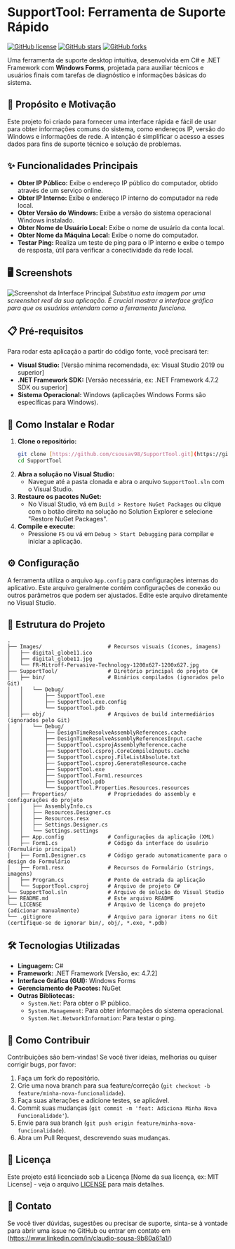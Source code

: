 # SupportTool: Ferramenta de Suporte Rápido

[![GitHub license](https://img.shields.io/badge/license-[SUA_LICENCA]-blue.svg)](LICENSE)
[![GitHub stars](https://img.shields.io/github/stars/csousav98/SupportTool.svg?style=social)](https://github.com/csousav98/SupportTool/stargazers)
[![GitHub forks](https://img.shields.io/github/forks/csousav98/SupportTool.svg?style=social)](https://github.com/csousav98/SupportTool/network/members)

Uma ferramenta de suporte desktop intuitiva, desenvolvida em C# e .NET Framework com **Windows Forms**, projetada para auxiliar técnicos e usuários finais com tarefas de diagnóstico e informações básicas do sistema.

## 🌟 Propósito e Motivação

Este projeto foi criado para fornecer uma interface rápida e fácil de usar para obter informações comuns do sistema, como endereços IP, versão do Windows e informações de rede. A intenção é simplificar o acesso a esses dados para fins de suporte técnico e solução de problemas.

## ✨ Funcionalidades Principais

* **Obter IP Público:** Exibe o endereço IP público do computador, obtido através de um serviço online.
* **Obter IP Interno:** Exibe o endereço IP interno do computador na rede local.
* **Obter Versão do Windows:** Exibe a versão do sistema operacional Windows instalado.
* **Obter Nome de Usuário Local:** Exibe o nome de usuário da conta local.
* **Obter Nome da Máquina Local:** Exibe o nome do computador.
* **Testar Ping:** Realiza um teste de ping para o IP interno e exibe o tempo de resposta, útil para verificar a conectividade da rede local.

## 🖥️ Screenshots

![Screenshot da Interface Principal](https://via.placeholder.com/600x400?text=Sua+Screenshot+Principal+Aqui)
*Substitua esta imagem por uma screenshot real da sua aplicação. É crucial mostrar a interface gráfica para que os usuários entendam como a ferramenta funciona.*

## 📋 Pré-requisitos

Para rodar esta aplicação a partir do código fonte, você precisará ter:

* **Visual Studio:** [Versão mínima recomendada, ex: Visual Studio 2019 ou superior]
* **.NET Framework SDK:** [Versão necessária, ex: .NET Framework 4.7.2 SDK ou superior]
* **Sistema Operacional:** Windows (aplicações Windows Forms são específicas para Windows).

## 🚀 Como Instalar e Rodar

1.  **Clone o repositório:**
    ```bash
    git clone [https://github.com/csousav98/SupportTool.git](https://github.com/csousav98/SupportTool.git)
    cd SupportTool
    ```
2.  **Abra a solução no Visual Studio:**
    * Navegue até a pasta clonada e abra o arquivo `SupportTool.sln` com o Visual Studio.
3.  **Restaure os pacotes NuGet:**
    * No Visual Studio, vá em `Build > Restore NuGet Packages` ou clique com o botão direito na solução no Solution Explorer e selecione "Restore NuGet Packages".
4.  **Compile e execute:**
    * Pressione `F5` ou vá em `Debug > Start Debugging` para compilar e iniciar a aplicação.

## ⚙️ Configuração

A ferramenta utiliza o arquivo `App.config` para configurações internas do aplicativo. Este arquivo geralmente contém configurações de conexão ou outros parâmetros que podem ser ajustados. Edite este arquivo diretamente no Visual Studio.

## 📁 Estrutura do Projeto

```text
.
├── Images/                     # Recursos visuais (ícones, imagens)
│   ├── digital_globe11.ico
│   ├── digital_globe11.jpg
│   └── FR-Mitroff-Pervasive-Technology-1200x627-1200x627.jpg
├── SupportTool/                # Diretório principal do projeto C#
│   ├── bin/                    # Binários compilados (ignorados pelo Git)
│   │   └── Debug/
│   │       ├── SupportTool.exe
│   │       ├── SupportTool.exe.config
│   │       └── SupportTool.pdb
│   ├── obj/                    # Arquivos de build intermediários (ignorados pelo Git)
│   │   └── Debug/
│   │       ├── DesignTimeResolveAssemblyReferences.cache
│   │       ├── DesignTimeResolveAssemblyReferencesInput.cache
│   │       ├── SupportTool.csprojAssemblyReference.cache
│   │       ├── SupportTool.csproj.CoreCompileInputs.cache
│   │       ├── SupportTool.csproj.FileListAbsolute.txt
│   │       ├── SupportTool.csproj.GenerateResource.cache
│   │       ├── SupportTool.exe
│   │       ├── SupportTool.Form1.resources
│   │       ├── SupportTool.pdb
│   │       └── SupportTool.Properties.Resources.resources
│   ├── Properties/             # Propriedades do assembly e configurações do projeto
│   │   ├── AssemblyInfo.cs
│   │   ├── Resources.Designer.cs
│   │   ├── Resources.resx
│   │   ├── Settings.Designer.cs
│   │   └── Settings.settings
│   ├── App.config              # Configurações da aplicação (XML)
│   ├── Form1.cs                # Código da interface do usuário (Formulário principal)
│   ├── Form1.Designer.cs       # Código gerado automaticamente para o design do Formulário
│   ├── Form1.resx              # Recursos do Formulário (strings, imagens)
│   ├── Program.cs              # Ponto de entrada da aplicação
│   └── SupportTool.csproj      # Arquivo de projeto C#
└── SupportTool.sln             # Arquivo de solução do Visual Studio
├── README.md                   # Este arquivo README
└── LICENSE                     # Arquivo de licença do projeto (adicionar manualmente)
└── .gitignore                  # Arquivo para ignorar itens no Git (certifique-se de ignorar bin/, obj/, *.exe, *.pdb)
```

## 🛠️ Tecnologias Utilizadas

* **Linguagem:** C#
* **Framework:** .NET Framework [Versão, ex: 4.7.2]
* **Interface Gráfica (GUI):** Windows Forms
* **Gerenciamento de Pacotes:** NuGet
* **Outras Bibliotecas:**
    * `System.Net`: Para obter o IP público.
    * `System.Management`: Para obter informações do sistema operacional.
    * `System.Net.NetworkInformation`: Para testar o ping.

## 🤝 Como Contribuir

Contribuições são bem-vindas! Se você tiver ideias, melhorias ou quiser corrigir bugs, por favor:

1.  Faça um fork do repositório.
2.  Crie uma nova branch para sua feature/correção (`git checkout -b feature/minha-nova-funcionalidade`).
3.  Faça suas alterações e adicione testes, se aplicável.
4.  Commit suas mudanças (`git commit -m 'feat: Adiciona Minha Nova Funcionalidade'`).
5.  Envie para sua branch (`git push origin feature/minha-nova-funcionalidade`).
6.  Abra um Pull Request, descrevendo suas mudanças.

## 📄 Licença

Este projeto está licenciado sob a Licença [Nome da sua licença, ex: MIT License] - veja o arquivo [LICENSE](LICENSE) para mais detalhes.

## 📧 Contato

Se você tiver dúvidas, sugestões ou precisar de suporte, sinta-se à vontade para abrir uma issue no GitHub ou entrar em contato em (https://www.linkedin.com/in/claudio-sousa-9b80a61a1/)

